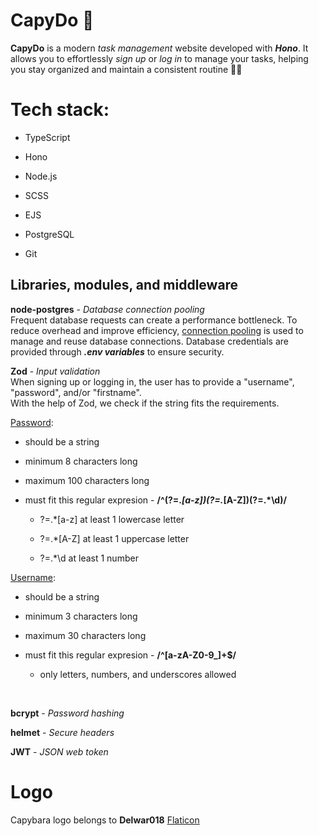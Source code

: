 # CapyDo :green_heart:

**CapyDo** is a modern _task management_ website developed with **_Hono_**. It allows you to effortlessly _sign up_ or _log in_ to manage your tasks, helping you stay organized and maintain a consistent routine :running_woman:

# Tech stack:

- TypeScript

- Hono

- Node.js

- SCSS

- EJS

- PostgreSQL

- Git

## Libraries, modules, and middleware

**node-postgres** - _Database connection pooling_  
Frequent database requests can create a performance bottleneck. To reduce overhead and improve efficiency, <ins>connection pooling</ins> is used to manage and reuse database connections. Database credentials are provided through **_.env variables_** to ensure security.

**Zod** - _Input validation_  
When signing up or logging in, the user has to provide a "username", "password", and/or "firstname".  
With the help of Zod, we check if the string fits the requirements.

<ins>Password</ins>:

- should be a string

- minimum 8 characters long

- maximum 100 characters long

- must fit this regular expresion - **/^(?=._[a-z])(?=._[A-Z])(?=.\*\d)/**

  - ?=.\*[a-z] at least 1 lowercase letter

  - ?=.\*[A-Z] at least 1 uppercase letter

  - ?=.\*\d at least 1 number

<ins>Username</ins>:

- should be a string

- minimum 3 characters long

- maximum 30 characters long

- must fit this regular expresion - **/^[a-zA-Z0-9_]+$/**

  - only letters, numbers, and underscores allowed

</br>

**bcrypt** - _Password hashing_

**helmet** - _Secure headers_

**JWT** - _JSON web token_

# Logo

Capybara logo belongs to **Delwar018** [Flaticon](https://www.flaticon.com/authors/delwar018)
